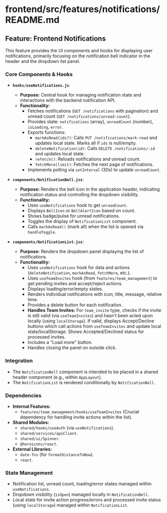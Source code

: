 # frontend/src/features/notifications/README.md

## Feature: Frontend Notifications

This feature provides the UI components and hooks for displaying user notifications, primarily focusing on the notification bell indicator in the header and the dropdown list panel.

### Core Components & Hooks

*   **`hooks/useNotifications.js`**:
    *   **Purpose:** Central hook for managing notification state and interactions with the backend notification API.
    *   **Functionality:**
        *   Fetches notifications (`GET /notifications` with pagination) and unread count (`GET /notifications/unread-count`).
        *   Provides state: `notifications` (array), `unreadCount` (number), `isLoading`, `error`.
        *   Exports functions:
            *   `markAsRead(ids?)`: Calls `PUT /notifications/mark-read` and updates local state. Marks all if `ids` is null/empty.
            *   `deleteNotification(id)`: Calls `DELETE /notifications/:id` and updates local state.
            *   `refetch()`: Reloads notifications and unread count.
            *   `fetchMore(limit)`: Fetches the next page of notifications.
        *   Implements polling via `setInterval` (30s) to update `unreadCount`.

*   **`components/NotificationBell.jsx`**:
    *   **Purpose:** Renders the bell icon in the application header, indicating notification status and controlling the dropdown visibility.
    *   **Functionality:**
        *   Uses `useNotifications` hook to get `unreadCount`.
        *   Displays `BellIcon` or `BellAlertIcon` based on count.
        *   Shows badge/pulse for unread notifications.
        *   Toggles the display of `NotificationList` component.
        *   Calls `markAsRead()` (mark all) when the list is opened via `handleToggle`.

*   **`components/NotificationList.jsx`**:
    *   **Purpose:** Renders the dropdown panel displaying the list of notifications.
    *   **Functionality:**
        *   Uses `useNotifications` hook for data and actions (`deleteNotification`, `markAsRead`, `fetchMore`, etc.).
        *   Uses `useTeamInvites` hook (from `features/team_management`) to get pending invites and accept/reject actions.
        *   Displays loading/error/empty states.
        *   Renders individual notifications with icon, title, message, relative time.
        *   Provides a delete button for each notification.
        *   **Handles Team Invites:** For `team_invite` type, checks if the invite is still valid (via `useTeamInvites`) and hasn't been acted upon locally (using `localStorage`). If valid, displays Accept/Decline buttons which call actions from `useTeamInvites` and update local state/localStorage. Shows Accepted/Declined status for processed invites.
        *   Includes a "Load more" button.
        *   Handles closing the panel on outside click.

### Integration

*   The `NotificationBell` component is intended to be placed in a shared header component (e.g., within `AppLayout`).
*   The `NotificationList` is rendered conditionally by `NotificationBell`.

### Dependencies

*   **Internal Features:**
    *   `features/team_management/hooks/useTeamInvites` (Crucial dependency for handling invite actions within the list).
*   **Shared Modules:**
    *   `shared/hooks/useAuth` (via `useNotifications`).
    *   `shared/services/apiClient`.
    *   `shared/ui/Spinner`.
    *   `@heroicons/react`.
*   **External Libraries:**
    *   `date-fns` (for `formatDistanceToNow`).
    *   `react`.

### State Management

*   Notification list, unread count, loading/error states managed within `useNotifications`.
*   Dropdown visibility (`isOpen`) managed locally in `NotificationBell`.
*   Local state for invite action progress/errors and processed invite status (using `localStorage`) managed within `NotificationList`.